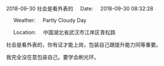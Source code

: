 2018-09-30 社会是看外表的     Date:     2018-09-30 08:32:28

     Weather:     Partly Cloudy Day

     Location:     中国湖北省武汉市江岸区青松路

社会是看外表的，你有证才能上岗，包装自己跟提升能力同等重要。

我完全没在意包装自己。要学会刷光环。

